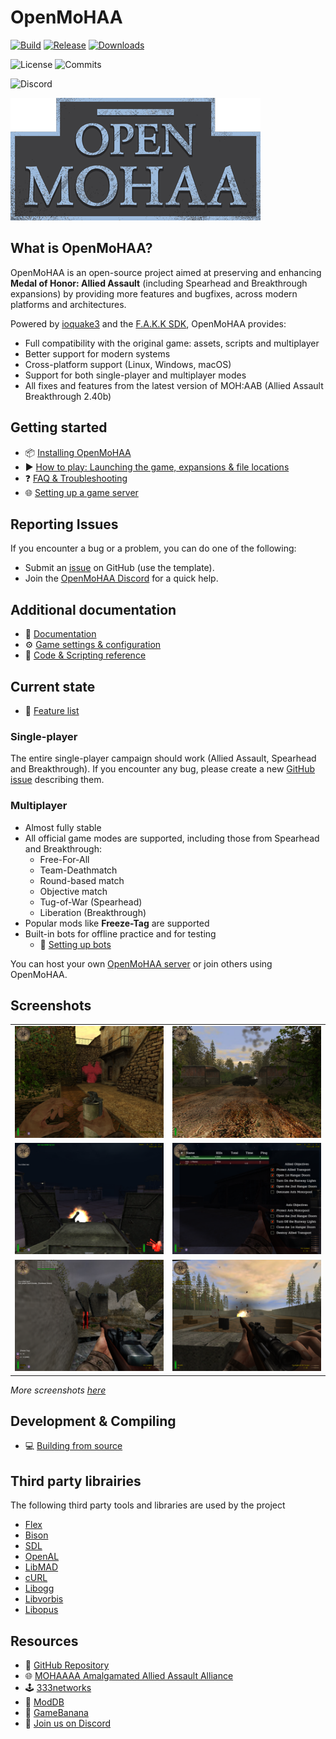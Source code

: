 # OpenMoHAA

[![Build](https://github.com/openmoh/openmohaa/actions/workflows/branches-build.yml/badge.svg?branch=main)](https://github.com/openmoh/openmohaa/actions/workflows/branches-build.yml) [![Release](https://img.shields.io/github/v/release/openmoh/openmohaa)](https://github.com/openmoh/openmohaa/releases) [![Downloads](https://img.shields.io/github/downloads/openmoh/openmohaa/total)](https://github.com/openmoh/openmohaa/releases)

![License](https://img.shields.io/github/license/openmoh/openmohaa) ![Commits](https://img.shields.io/github/commit-activity/t/openmoh/openmohaa)

![Discord](https://img.shields.io/discord/596049712579215361?logo=discord&logoColor=white&color=5865F2)

![logo](misc/openmohaa-text-sm.png)

## What is OpenMoHAA?

OpenMoHAA is an open-source project aimed at preserving and enhancing **Medal of Honor: Allied Assault** (including Spearhead and Breakthrough expansions) by providing more features and bugfixes, across modern platforms and architectures.

Powered by [ioquake3](https://github.com/ioquake/ioq3) and the [F.A.K.K SDK](https://code.idtech.space/ritual/fakk2-sdk), OpenMoHAA provides:
- Full compatibility with the original game: assets, scripts and multiplayer
- Better support for modern systems
- Cross-platform support (Linux, Windows, macOS)
- Support for both single-player and multiplayer modes
- All fixes and features from the latest version of MOH:AAB (Allied Assault Breakthrough 2.40b)

## Getting started

- 📦 [Installing OpenMoHAA](docs/markdown/01-intro/01-installation.md)
- ▶️ [How to play: Launching the game, expansions & file locations](markdown/02-running/01-running.md)
- ❓ [FAQ & Troubleshooting](docs/markdown/02-running/03-faq.md)
- 🌐 [Setting up a game server](markdown/02-running/02-running-server.md)

## Reporting Issues

If you encounter a bug or a problem, you can do one of the following:
- Submit an [issue](https://github.com/openmoh/openmohaa/issues) on GitHub (use the template).
- Join the [OpenMoHAA Discord](https://discord.gg/NYtH58R) for a quick help.

## Additional documentation

- 📖 [Documentation](https://openmoh.github.io/openmohaa)
- ⚙️ [Game settings & configuration](markdown/03-configuration/01-configuration.md)
- 📝 [Code & Scripting reference](markdown/04-coding/02-coding.md)

## Current state

- 🧰 [Feature list](docs/markdown/01-intro/04-features.md)

### Single-player

The entire single-player campaign should work (Allied Assault, Spearhead and Breakthrough). If you encounter any bug, please create a new [GitHub issue](https://github.com/openmoh/openmohaa/issues) describing them.

### Multiplayer

- Almost fully stable
- All official game modes are supported, including those from Spearhead and Breakthrough:
  - Free-For-All
  - Team-Deathmatch
  - Round-based match
  - Objective match
  - Tug-of-War (Spearhead)
  - Liberation (Breakthrough)
- Popular mods like **Freeze-Tag** are supported
- Built-in bots for offline practice and for testing
  - 🔧 [Setting up bots](docs/markdown/02-running/01-running.md#Playing-with-bots)

You can host your own [OpenMoHAA server](docs/markdown/02-running/02-running-server.md#) or join others using OpenMoHAA.

## Screenshots

|                                                                                   |                                                                            |
|-----------------------------------------------------------------------------------|----------------------------------------------------------------------------|
| ![](docs/assets/images/v0.60.0-x86_64/mohdm1_1.png)                                      | ![](docs/assets/images/v0.60.0-x86_64/training_1.png)                               |
| ![](docs/assets/images/v0.60.0-x86_64/flughafen_1.png)                                   | ![](docs/assets/images/v0.60.0-x86_64/flughafen_2.png)                            |
| ![](docs/assets/images/v0.60.0-x86_64/mohdm2_1.png "Playing Freeze-Tag mode with bots")  | ![](docs/assets/images/v0.60.0-x86_64/training_3.png "Single-Player training")    |

*More screenshots [here](docs/assets/images)*

## Development & Compiling

- 💻 [Building from source](markdown/04-coding/01-compiling.md)

## Third party librairies

The following third party tools and libraries are used by the project

- [Flex](https://github.com/westes/flex)
- [Bison](https://savannah.gnu.org/projects/bison/)
- [SDL](http://www.libsdl.org/)
- [OpenAL](https://www.openal.org/)
- [LibMAD](http://www.underbit.com/products/mad/)
- [cURL](https://curl.se/)
- [Libogg](https://github.com/gcp/libogg)
- [Libvorbis](https://xiph.org/vorbis/)
- [Libopus](https://opus-codec.org/)

## Resources

- 🔗 [GitHub Repository](https://github.com/openmoh/openmohaa/)
- 🌐 [MOHAAAA Amalgamated Allied Assault Alliance](https://mohaaaa.co.uk/AAAAMOHAA/index.php)
- 🕹️ [333networks](https://333networks.com/)
- 📂 [ModDB](https://www.moddb.com/games/medal-of-honor-allied-assault)
- 📂 [GameBanana](https://gamebanana.com/games/720)
- 💬 [Join us on Discord](https://discord.gg/NYtH58R)

